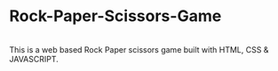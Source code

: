 # Rock-Paper-Scissors-Game
<br>
This is a web based Rock Paper scissors game built with HTML, CSS & JAVASCRIPT.
